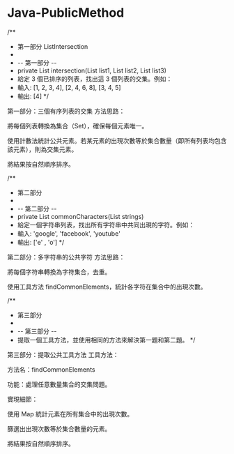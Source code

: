 # Java-PublicMethod

/**
 * 第一部分 ListIntersection
 *
 * -- 第一部分 --
 * private List<Integer> intersection(List<Integer> list1, List<Integer> list2, List<Integer> list3)
 * 給定 3 個已排序的列表，找出這 3 個列表的交集。例如：
 * 輸入:  [1, 2, 3, 4], [2, 4, 6, 8], [3, 4, 5]
 * 輸出: [4]
 */

第一部分：三個有序列表的交集
方法思路：

將每個列表轉換為集合（Set），確保每個元素唯一。

使用計數法統計公共元素。若某元素的出現次數等於集合數量（即所有列表均包含該元素），則為交集元素。

將結果按自然順序排序。

/**
 * 第二部分
 *
 * -- 第二部分 --
 * private List commonCharacters(List<String> strings)
 * 給定一個字符串列表，找出所有字符串中共同出現的字符。例如：
 * 輸入:  'google', 'facebook', 'youtube'
 * 輸出: ['e' , 'o']
 */

第二部分：多字符串的公共字符
方法思路：

將每個字符串轉換為字符集合，去重。

使用工具方法 findCommonElements，統計各字符在集合中的出現次數。

/**
 * 第三部分
 *
 * -- 第三部分 --
 * 提取一個工具方法，並使用相同的方法來解決第一題和第二題。
 */

第三部分：提取公共工具方法
工具方法：

方法名：findCommonElements

功能：處理任意數量集合的交集問題。

實現細節：

使用 Map 統計元素在所有集合中的出現次數。

篩選出出現次數等於集合數量的元素。

將結果按自然順序排序。